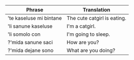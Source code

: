 | Phrase | Translation |
| -------- | ----------- |
| 'te kaseluse mi  bintane | The cute catgirl is eating. |
| 'li sanune kaseluse | I'm a catgirl. |
| 'li somolo con | I'm going to sleep. |
| ?'mida sanune saci | How are you? |
| ?'mida dejane sono | What are you doing? |
